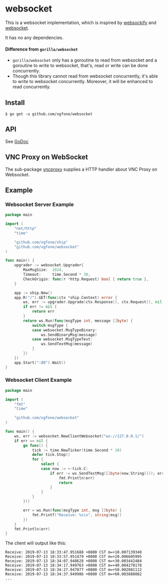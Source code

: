 # websocket

This is a websocket implementation, which is inspired by [websockify](https://github.com/novnc/websockify) and [websocket](https://github.com/gorilla/websocket).

It has no any dependencies.

#### Difference from `gorilla/websocket`
- `gorilla/websocket` only has a goroutine to read from websocket and a goroutine to write to websocket, that's, read or write can be done concurrently.
- Though this library cannot read from websocket concurrently, it's able to write to websocket concurrently. Moreover, it will be enhanced to read concurrently.

## Install

```shell
$ go get -u github.com/xgfone/websocket
```

## API

See [GoDoc](https://godoc.org/github.com/xgfone/websocket)


## VNC Proxy on WebSocket

The sub-package [vncproxy](https://github.com/xgfone/websocket/tree/master/vncproxy) supplies a HTTP handler about VNC Proxy on Websocket.

## Example

### Websocket Server Example
```go
package main

import (
	"net/http"
	"time"

	"github.com/xgfone/ship"
	"github.com/xgfone/websocket"
)

func main() {
	upgrader := websocket.Upgrader{
		MaxMsgSize:  1024,
		Timeout:     time.Second * 30,
		CheckOrigin: func(r *http.Request) bool { return true },
	}

	app := ship.New()
	app.R("/").GET(func(ctx *ship.Context) error {
		ws, err := upgrader.Upgrade(ctx.Response(), ctx.Request(), nil)
		if err != nil {
			return err
		}
		return ws.Run(func(msgType int, message []byte) {
			switch msgType {
			case websocket.MsgTypeBinary:
				ws.SendBinaryMsg(message)
			case websocket.MsgTypeText:
				ws.SendTextMsg(message)
			}
		})
	})
	app.Start(":80").Wait()
}
```

### Websocket Client Example
```go
package main

import (
	"fmt"
	"time"

	"github.com/xgfone/websocket"
)

func main() {
	ws, err := websocket.NewClientWebsocket("ws://127.0.0.1/")
	if err == nil {
		go func() {
			tick := time.NewTicker(time.Second * 10)
			defer tick.Stop()
			for {
				select {
				case now := <-tick.C:
					if err := ws.SendTextMsg([]byte(now.String())); err != nil {
						fmt.Println(err)
						return
					}
				}
			}
		}()

		err = ws.Run(func(msgType int, msg []byte) {
			fmt.Printf("Receive: %s\n", string(msg))
		})
	}
	fmt.Println(err)
}
```

The client will output like this:
```
Receive: 2019-07-13 18:33:47.951688 +0800 CST m=+10.007139340
Receive: 2019-07-13 18:33:57.951479 +0800 CST m=+20.006605995
Receive: 2019-07-13 18:34:07.948628 +0800 CST m=+30.003442484
Receive: 2019-07-13 18:34:17.949763 +0800 CST m=+40.004270178
Receive: 2019-07-13 18:34:27.947877 +0800 CST m=+50.002081112
Receive: 2019-07-13 18:34:37.949986 +0800 CST m=+60.003888082
...
```

